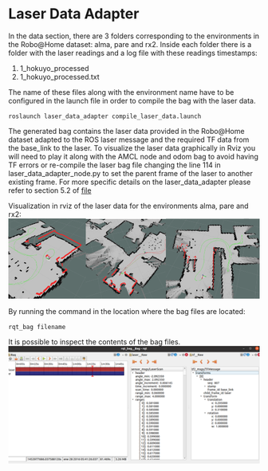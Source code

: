 # Laser Data Adapter

In the data section, there are 3 folders corresponding to the environments in the Robo@Home dataset: alma, pare and rx2. 
Inside each folder there is a folder with the laser readings and a log file with these readings timestamps:

1.  1_hokuyo_processed
2.  1_hokuyo_processed.txt

The name of these files along with the environment name have to be configured in the launch file in order to compile the bag with the 
laser data.

	roslaunch laser_data_adapter compile_laser_data.launch

The generated bag contains the laser data provided in the Robo@Home dataset adapted to the ROS laser message and the required TF data 
from the base_link to the laser. To visualize the laser data graphically in Rviz you will need to play it along with the AMCL node and odom bag to avoid
having TF errors or re-compile the laser bag file changing the line 114 in laser_data_adapter_node.py to set the parent frame of the laser to another existing
frame. For more specific details on the laser_data_adapter please refer to section 5.2 of [file](https://github.com/fernandaroeg/ROS_AMCL_Hybrid_Localization/blob/master/TFM_Localizacion_Rodriguez_Fernanda.pdf)

Visualization in rviz of the laser data for the environments alma, pare and rx2: 
![Rviz laser data](laser_alma_pare_rx2.png)

By running the command in the location where the bag files are located: 

	rqt_bag filename 

It is possible to inspect the contents of the bag files. 
![Gtruth Bag](rqt_bag_laser.png)




